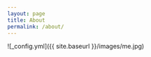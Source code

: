 ```yaml
---
layout: page
title: About
permalink: /about/
---
```


![_config.yml]({{ site.baseurl }}/images/me.jpg)